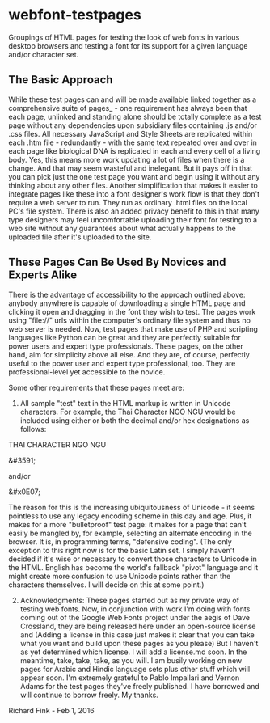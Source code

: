 # webfont-testpages
Groupings of HTML pages for testing the look of web fonts in various desktop browsers and testing a font for its support for a given language and/or character set.

## The Basic Approach

While these test pages can and will be made available linked together as a comprehensive suite of pages_ - one requirement has always been that each page, unlinked and standing alone should be totally complete as a test page without any dependencies upon subsidiary files containing .js and/or .css files.
All necessary JavaScript and Style Sheets are replicated within each .htm file - redundantly - with the same text repeated over and over in each page like biological DNA is replicated in each and every cell of a living body.
Yes, this means more work updating a lot of files when there is a change. And that may seem wasteful and inelegant. But it pays off in that you can pick just the one test page you want and begin using it without any thinking about any other files.
Another simplification that makes it easier to integrate pages like these into a font designer's work flow is that they don't require a web server to run. They run as ordinary .html files on the local PC's file system. There is also an added privacy benefit to this in that many type designers may feel uncomfortable uploading their font for testing to a web site without any guarantees about what actually happens to the uploaded file after it's uploaded to the site.


## These Pages Can Be Used By Novices and Experts Alike

There is the advantage of accessibility to the approach outlined above: anybody anywhere is capable of downloading a single HTML page and clicking it open and dragging in the font they wish to test. The pages work using "file://" urls within the computer's ordinary file system and thus no web server is needed. Now, test pages that make use of PHP and scripting languages like Python can be great and they are perfectly suitable for power users and expert type professionals. These pages, on the other hand, aim for simplicity above all else. And they are, of course, perfectly useful to the power user and expert type professional, too. They are professional-level yet accessible to the novice.

Some other requirements that these pages meet are:

1) All sample "test" text in the HTML markup is written in Unicode characters. 
For example, the Thai Character NGO NGU would be included using either or both the decimal and/or hex designations as follows:

THAI CHARACTER NGO NGU

&amp;#3591; 
<!-- &#3591; -->
and/or

&amp;#x0E07;
<!-- &#x0E07; -->

The reason for this is the increasing ubiquitousness of Unicode - it seems pointless to use any legacy encoding scheme in this day and age. Plus, it makes for a more "bulletproof" test page: it makes for a page that can't easily be mangled by, for example, selecting an alternate encoding in the browser. It is, in programming terms, "defensive coding". 
(The only exception to this right now is for the basic Latin set. I simply haven't decided if it's wise or necessary to convert those characters to Unicode in the HTML. English has become the world's fallback "pivot" language and it might create more confusion to use Unicode points rather than the characters themselves. I will decide on this at some point.)


2) Acknowledgments:
These pages started out as my private way of testing web fonts. Now, in conjunction with work I'm doing with fonts coming out of the Google Web Fonts project under the aegis of Dave Crossland, they are being released here under an open-source license and  (Adding a license in this case just makes it clear that you can take what you want and build upon these pages as you please) But I haven't as yet determined which license. I will add a license.md soon. In the meantime, take, take, take, as you will.
I am busily working on new pages for Arabic and Hindic language sets plus other stuff which will appear soon.
I'm extremely grateful to Pablo Impallari and Vernon Adams for the test pages they've freely published. I have borrowed and will continue to borrow freely. My thanks.

Richard Fink - Feb 1, 2016

